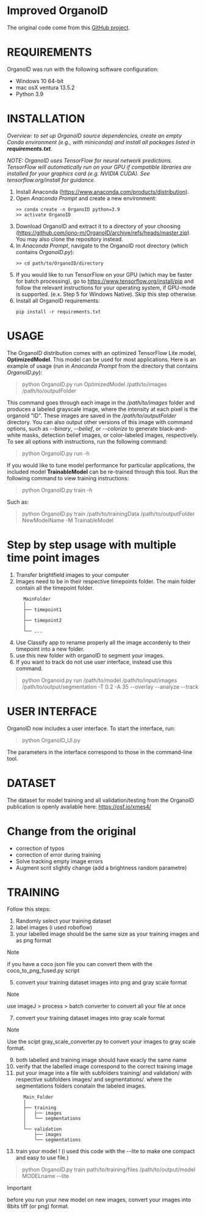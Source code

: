 # Improved OrganoID

The original code come from this [GitHub project](https://github.com/jono-m/OrganoID).

<h1>REQUIREMENTS</h1>

OrganoID was run with the following software configuration:

- Windows 10 64-bit
- mac osX ventura 13.5.2
- Python 3.9

<h1>INSTALLATION</h1>

<i>Overview: to set up OrganoID source dependencies, create an empty Conda environment (e.g., with miniconda) and
install all packages listed in <b>requirements.txt</b>.

NOTE: OrganoID uses TensorFlow for neural network predictions. TensorFlow will automatically run on your
GPU if compatible libraries are installed for your graphics card (e.g. NVIDIA CUDA). See tensorflow.org/install for guidance.</i>

1) Install Anaconda (https://www.anaconda.com/products/distribution).
2) Open <i>Anaconda Prompt</i> and create a new environment:
   ```
   >> conda create -n OrganoID python=3.9
   >> activate OrganoID
   ```
3) Download OrganoID and extract it to a directory of your choosing (https://github.com/jono-m/OrganoID/archive/refs/heads/master.zip). You may also clone the repository instead.
4) In <i>Anaconda Prompt</i>, navigate to the OrganoID root directory (which contains <i>OrganoID.py</i>):
   ```
   >> cd path/to/OrganoID/directory
   ```
5) If you would like to run TensorFlow on your GPU (which may be faster for batch processing), go to https://www.tensorflow.org/install/pip and follow the relevant instructions for your operating system, if GPU-mode is supported. (e.x. Step 5 for Windows Native). Skip this step otherwise.
6) Install all OrganoID requirements:
   ```
   pip install -r requirements.txt
   ```

<h1>USAGE</h1>

The OrganoID distribution comes with an optimized TensorFlow Lite model, <b>OptimizedModel</b>. This
model can be used for most applications. Here is an example of usage (run in <i>Anaconda Prompt</i> from the directory that contains <i>OrganoID.py</i>):

> python OrganoID.py run OptimizedModel /path/to/images /path/to/outputFolder

This command goes through each image in the <i>/path/to/images</i> folder and produces a labeled grayscale image, where the intensity at each pixel is the organoid "ID". These images are saved in the <i>/path/to/outputFolder</i> directory. You can also output other versions of this image with command options, such as <i>--binary</i>, <i>--belief</i>, or <i>--colorize</i> to generate black-and-white masks, detection belief images, or color-labeled images, respectively. To see all options with instructions, run the following command:

> python OrganoID.py run -h

If you would like to tune model performance for particular applications, the included model
<b>TrainableModel</b> can be re-trained through this tool. Run the following command to view
training instructions:

> python OrganoID.py train -h

Such as:

> python OrganoID.py train /path/to/trainingData /path/to/outputFolder NewModelName -M TrainableModel

<h1>Step by step usage with multiple time point images</h1>

1) Transfer brightfield images to your computer
2) Images need to be in their respective timepoints folder. The main folder contain all the timepoint folder.
```
      MainFolder
      │
      ├── timepoint1
      │
      ├── timepoint2
      │
      └── ...
```
4) Use Classify app to rename properly all the image accordenly to their timepoint into a new folder.
5) use this new folder with organoID to segment your images.
6) If you want to track do not use user interface, instead use this command.
> python Organoid.py run /path/to/model /path/to/input/images /path/to/output/segmentation -T 0.2 -A 35 --overlay --analyze --track
   

<h1>USER INTERFACE</h1>

OrganoID now includes a user interface. To start the interface, run:

> python OrganoID_UI.py

The parameters in the interface correspond to those in the command-line tool.

<h1>DATASET</h1>

The dataset for model training and all validation/testing from the OrganoID publication is openly available here:
https://osf.io/xmes4/

<h1>Change from the original</h1>

* correction of typos
* correction of error during training
* Solve tracking empty image errors
* Augment scrit slightly change (add a brightness random parametre)

<h1>TRAINING</h1>

Follow this steps:

1) Randomly select your training dataset
2) label images (i used roboflow)
3) your labelled image should be the same size as your training images and as png format
> [!NOTE]
> if you have a coco json file you can convert them with the coco_to_png_fused.py script

5) convert your training dataset images into png and gray scale format
> [!NOTE]
> use imageJ > process > batch converter to convert all your file at once

7) convert your training dataset images into gray scale format
> [!NOTE]
> Use the scipt gray_scale_converter.py to convert your images to gray scale format.

9) both labelled and training image should have exacly the same name
10) verify that the labelled image correspond to the correct training image
11) put your image into a file with subfolders training/ and validation/ with respective subfolders images/ and segmentations/. where the segmentations folders conatain the labeled images.
```
      Main_Folder
      │
      ├── training
      │   ├── images
      │   └── segmentations
      │
      └── validation
          ├── images
          └── segmentations
```    
13) train your model ! (i used this code with the --lite to make one compact and easy to use file.)
> python OrganoID.py train path/to/training/files /path/to/output/model MODELname --lite

> [!IMPORTANT]
> before you run your new model on new images, convert your images into 8bits tiff (or png) format.


